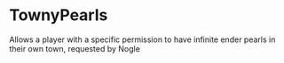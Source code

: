 # TownyPearls
Allows a player with a specific permission to have infinite ender pearls in their own town, requested by Nogle
